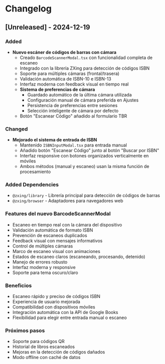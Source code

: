 # Changelog

## [Unreleased] - 2024-12-19

### Added
- **Nuevo escáner de códigos de barras con cámara**
  - Creado `BarcodeScannerModal.tsx` con funcionalidad completa de escaneo
  - Integrado con la librería ZXing para detección de códigos ISBN
  - Soporte para múltiples cámaras (frontal/trasera)
  - Validación automática de ISBN-10 e ISBN-13
  - Interfaz moderna con feedback visual en tiempo real
  - **Sistema de preferencias de cámara**
    - Guardado automático de la última cámara utilizada
    - Configuración manual de cámara preferida en Ajustes
    - Persistencia de preferencias entre sesiones
    - Selección inteligente de cámara por defecto
  - Botón "Escanear Código" añadido al formulario TBR

### Changed
- **Mejorado el sistema de entrada de ISBN**
  - Mantenido `ISBNInputModal.tsx` para entrada manual
  - Añadido botón "Escanear Código" junto al botón "Buscar por ISBN"
  - Interfaz responsive con botones organizados verticalmente en móviles
  - Ambos métodos (manual y escaneo) usan la misma función de procesamiento

### Added Dependencies
- `@zxing/library` - Librería principal para detección de códigos de barras
- `@zxing/browser` - Adaptadores para navegadores web

### Features del nuevo BarcodeScannerModal
- Escaneo en tiempo real con la cámara del dispositivo
- Validación automática de formato ISBN
- Prevención de escaneos duplicados
- Feedback visual con mensajes informativos
- Control de múltiples cámaras
- Marco de escaneo visual con animaciones
- Estados de escaneo claros (escaneando, procesando, detenido)
- Manejo de errores robusto
- Interfaz moderna y responsive
- Soporte para tema oscuro/claro

### Beneficios
- Escaneo rápido y preciso de códigos ISBN
- Experiencia de usuario mejorada
- Compatibilidad con dispositivos móviles
- Integración automática con la API de Google Books
- Flexibilidad para elegir entre entrada manual o escaneo

### Próximos pasos
- Soporte para códigos QR
- Historial de libros escaneados
- Mejoras en la detección de códigos dañados
- Modo offline con caché de datos